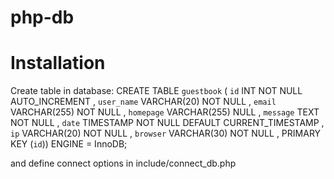 # php-db

Installation
======
Create table in database:
CREATE TABLE `guestbook` ( `id` INT NOT NULL AUTO_INCREMENT , `user_name` VARCHAR(20) NOT NULL , `email` VARCHAR(255) NOT NULL , `homepage` VARCHAR(255) NULL , `message` TEXT NOT NULL , `date` TIMESTAMP NOT NULL DEFAULT CURRENT_TIMESTAMP , `ip` VARCHAR(20) NOT NULL , `browser` VARCHAR(30) NOT NULL , PRIMARY KEY (`id`)) ENGINE = InnoDB;

and define connect options in include/connect_db.php

